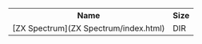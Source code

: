 <table>
<tr><th>Name</th><th>Size</th></tr>
<tr><td>
[ZX Spectrum](ZX Spectrum/index.html)
</td><td>DIR</td></tr>
</table>

